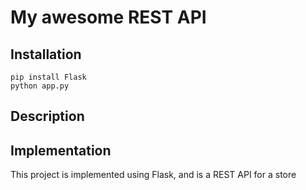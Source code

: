 # My awesome REST API

## Installation

```
pip install Flask
python app.py
```

## Description

## Implementation
This project is implemented using Flask, and is a REST API for a store


